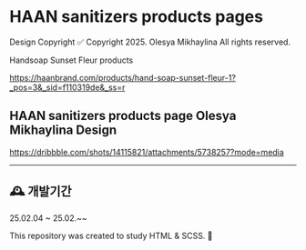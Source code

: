 # HAAN sanitizers products pages

Design Copyright ✅
Copyright 2025. Olesya Mikhaylina All rights reserved.

Handsoap Sunset Fleur products

<https://haanbrand.com/products/hand-soap-sunset-fleur-1?_pos=3&_sid=f110319de&_ss=r>

## HAAN sanitizers products page Olesya Mikhaylina Design

<https://dribbble.com/shots/14115821/attachments/5738257?mode=media>

---

## 🕰️ 개발기간

25.02.04 ~ 25.02.~~

This repository was created to study HTML & SCSS. 💖
